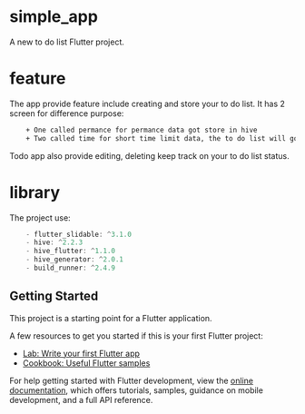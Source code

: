 # simple_app

A new to do list Flutter project.

# feature

The app provide feature include creating and store your to do list.
It has 2 screen for difference purpose: 
```sh
    + One called permance for permance data got store in hive 
    + Two called time for short time limit data, the to do list will got remove after turn off the app.
```
Todo app also provide editing, deleting keep track on your to do list status.

# library

The project use: 
```js
    - flutter_slidable: ^3.1.0
    - hive: ^2.2.3
    - hive_flutter: ^1.1.0
    - hive_generator: ^2.0.1
    - build_runner: ^2.4.9
```
## Getting Started

This project is a starting point for a Flutter application.

A few resources to get you started if this is your first Flutter project:

- [Lab: Write your first Flutter app](https://docs.flutter.dev/get-started/codelab)
- [Cookbook: Useful Flutter samples](https://docs.flutter.dev/cookbook)

For help getting started with Flutter development, view the
[online documentation](https://docs.flutter.dev/), which offers tutorials,
samples, guidance on mobile development, and a full API reference.
